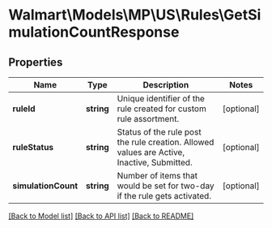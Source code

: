 # Walmart\Models\MP\US\Rules\GetSimulationCountResponse

## Properties

Name | Type | Description | Notes
------------ | ------------- | ------------- | -------------
**ruleId** | **string** | Unique identifier of the rule created for custom rule assortment. | [optional]
**ruleStatus** | **string** | Status of the rule post the rule creation. Allowed values are Active, Inactive, Submitted. | [optional]
**simulationCount** | **string** | Number of items that would be set for two-day if the rule gets activated. | [optional]


[[Back to Model list]](./) [[Back to API list]](../../../../../README.md#supported-apis) [[Back to README]](../../../../../README.md)
